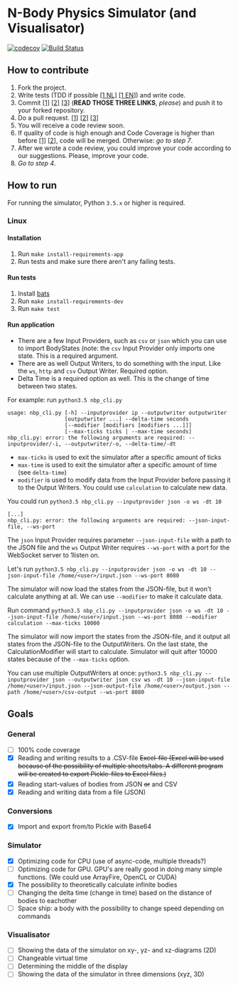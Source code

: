 # N-Body Physics Simulator (and Visualisator)
[![codecov](https://codecov.io/gh/N-BodyPhysicsSimulator/main/branch/master/graph/badge.svg)](https://codecov.io/gh/N-BodyPhysicsSimulator/main)
[![Build Status](https://travis-ci.org/N-BodyPhysicsSimulator/Main.svg?branch=master)](https://travis-ci.org/N-BodyPhysicsSimulator/Main)
## How to contribute

1. Fork the project.
2. Write tests (TDD if possible [[1 NL]](https://nl.wikipedia.org/wiki/Test-driven_development) [[1 EN]](https://en.wikipedia.org/wiki/Test-driven_development)) and write code.
3. Commit [[1]](http://chris.beams.io/posts/git-commit/) [[2]](https://github.com/erlang/otp/wiki/writing-good-commit-messages) [[3]](https://robots.thoughtbot.com/5-useful-tips-for-a-better-commit-message) (**READ THOSE THREE LINKS**, *please*) and push it to your forked repository. 
4. Do a pull request. [[1]](https://yangsu.github.io/pull-request-tutorial/) [[2]](https://help.github.com/articles/using-pull-requests/) [[3]](https://help.github.com/articles/creating-a-pull-request/)
5. You will receive a code review soon.
6. If quality of code is high enough and Code Coverage is higher than before [[1]](https://en.wikipedia.org/wiki/Code_coverage)  [[2]](http://stackoverflow.com/questions/195008/what-is-code-coverage-and-how-do-you-measure-it), code will be merged. Otherwise: *go to step 7*.
7. After we wrote a code review, you could improve your code according to our suggestions. Please, improve your code.
8. *Go to step 4*.

## How to run

For running the simulator, Python `3.5.x` or higher is required.

### Linux

#### Installation

1. Run `make install-requirements-app`
2. Run tests and make sure there aren't any failing tests.

#### Run tests

1. Install [bats](https://github.com/sstephenson/bats)
2. Run `make install-requirements-dev`
3. Run `make test`

#### Run application

- There are a few Input Providers, such as `csv` or `json` which you can use to import BodyStates (note: the `csv` Input Provider only imports one state. This is a required argument.
- There are as well Output Writers, to do something with the input. Like the `ws`, `http` and `csv` Output Writer. Required option.
- Delta Time is a required option as well. This is the change of time between two states.

For example: run `python3.5 nbp_cli.py`

```
usage: nbp_cli.py [-h] --inputprovider ip --outputwriter outputwriter
                  [outputwriter ...] --delta-time seconds
                  [--modifier [modifiers [modifiers ...]]]
                  [--max-ticks ticks | --max-time seconds]
nbp_cli.py: error: the following arguments are required: --inputprovider/-i, --outputwriter/-o, --delta-time/-dt
```

- `max-ticks` is used to exit the simulator after a specific amount of ticks
- `max-time` is used to exit the simulator after a specific amount of time (see `delta-time`)
- `modifier` is used to modify data from the Input Provider before passing it to the Output Writers. You could use `calculation` to calculate new data.

You could run `python3.5 nbp_cli.py --inputprovider json -o ws -dt 10`

```
[...]
nbp_cli.py: error: the following arguments are required: --json-input-file, --ws-port
```

The `json` Input Provider requires parameter `--json-input-file` with a path to the JSON file and the `ws` Output Writer requires `--ws-port` with a port for the WebSocket server to 1listen on.

Let's run `python3.5 nbp_cli.py --inputprovider json -o ws -dt 10 --json-input-file /home/<user>/input.json --ws-port 8080`

The simulator will now load the states from the JSON-file, but it won't calculate anything at all. We can use `--modifier` to make it calculate data.

Run command `python3.5 nbp_cli.py --inputprovider json -o ws -dt 10 --json-input-file /home/<user>/input.json --ws-port 8080 --modifier calculation --max-ticks 10000`

The simulator will now import the states from the JSON-file, and it output all states from the JSON-file to the OutputWriters. On the last state, the CalculationModifier will start to calculate. Simulator will quit after 10000 states because of the `--max-ticks` option.

You can use multiple OutputWriters at once: `python3.5 nbp_cli.py --inputprovider json --outputwriter json csv ws -dt 10 --json-input-file /home/<user>/input.json --json-output-file /home/<user>/output.json --path /home/<user>/csv-output --ws-port 8080`

## Goals

### General
- [ ] 100% code coverage
- [x] Reading and writing results to a .CSV-file <del>Excel-file (Excel will be used because of the possibility of multiple sheets/tabs. A different program will be created to export Pickle-files to Excel files.)</del>
- [x] Reading start-values of bodies from JSON <del>or</del> and CSV
- [x] Reading and writing data from a file (JSON)

### Conversions
- [x] Import and export from/to Pickle with Base64

### Simulator
- [x] Optimizing code for CPU (use of async-code, multiple threads?)
- [ ] Optimizing code for GPU. GPU's are really good in doing many simple functions. (We could use ArrayFire, OpenCL or CUDA)
- [x] The possibility to theoretically calculate infinite bodies
- [ ] Changing the delta time (change in time) based on the distance of bodies to eachother
- [ ] Space ship: a body with the possibility to change speed depending on commands

### Visualisator
- [ ] Showing the data of the simulator on xy-, yz- and xz-diagrams (2D)
- [ ] Changeable virtual time
- [ ] Determining the middle of the display
- [ ] Showing the data of the simulator in three dimensions (xyz, 3D)
